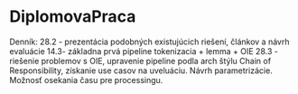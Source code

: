 # DiplomovaPraca
Denník:
28.2 - prezentácia podobných existujúcich riešení, článkov a návrh evaluácie
14.3- základna prvá pipeline tokenizacia + lemma + OIE
28.3 -  riešenie problemov s OIE, upravenie pipeline podla arch štýlu Chain of Responsibility, získanie use casov na uveluáciu. Návrh parametrizácie. Možnosť osekania času pre processingu.
